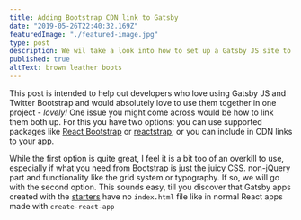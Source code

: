 ```yaml
---
title: Adding Bootstrap CDN link to Gatsby
date: "2019-05-26T22:40:32.169Z"
featuredImage: "./featured-image.jpg"
type: post
description: We wil take a look into how to set up a Gatsby JS site to use Twitter Bootstrap's CDN
published: true
altText: brown leather boots
---
```


This post is intended to help out developers who love using Gatsby JS and Twitter Bootstrap and would absolutely love to use them together in one project - _lovely!_
One issue you might come across would be how to link them both up. For this you have two options: you can use supported packages like [React Bootstrap](https://react-bootstrap.netlify.com/) or [reactstrap](https://reactstrap.github.io/); or you can include in CDN links to your app.

While the first option is quite great, I feel it is a bit too of an overkill to use, especially if what you need from Bootstrap is just the juicy CSS. non-jQuery part and functionality like the grid system or typography.  If so, we will go with the second option. This sounds easy, till you discover that Gatsby apps created with the [starters](https://www.gatsbyjs.org/starters/) have no `index.html` file like in normal React apps made with `create-react-app`

